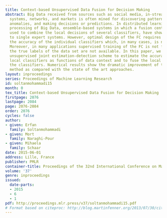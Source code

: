 ```yaml
---
title: Context-based Unsupervised Data Fusion for Decision Making
abstract: Big Data received from sources such as social media, in-stream monitoring
  systems, networks, and markets is often mined for discovering patterns, detecting
  anomalies, and making decisions or predictions. In distributed learning and real-time
  processing of Big Data, ensemble-based systems in which a fusion center (FC) is
  used to combine the local decisions of several classifiers, have shown to be superior
  to single expert systems. However, optimal design of the FC requires knowledge of
  the accuracy of the individual classifiers which, in many cases, is not available.
  Moreover, in many applications supervised training of the FC is not feasible since
  the true labels of the data set are not available. In this paper, we propose an
  unsupervised joint estimation-detection scheme to estimate the accuracies of the
  local classifiers as functions of data context and to fuse the local decisions of
  the classifiers. Numerical results show the dramatic improvement of the proposed
  method as compared with the state of the art approaches.
layout: inproceedings
series: Proceedings of Machine Learning Research
id: soltanmohammadi15
month: 0
tex_title: Context-based Unsupervised Data Fusion for Decision Making
firstpage: 2076
lastpage: 2084
page: 2076-2084
order: 2076
cycles: false
author:
- given: Erfan
  family: Soltanmohammadi
- given: Mort
  family: Naraghi-Pour
- given: Mihaela
  family: Schaar
date: 2015-06-01
address: Lille, France
publisher: PMLR
container-title: Proceedings of the 32nd International Conference on Machine Learning
volume: '37'
genre: inproceedings
issued:
  date-parts:
  - 2015
  - 6
  - 1
pdf: http://proceedings.mlr.press/v37/soltanmohammadi15.pdf
# Format based on citeproc: http://blog.martinfenner.org/2013/07/30/citeproc-yaml-for-bibliographies/
---
```

